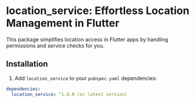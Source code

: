 # location_service: Effortless Location Management in Flutter

This package simplifies location access in Flutter apps by handling permissions and service checks for you.

## Installation

1. Add `location_service` to your `pubspec.yaml` dependencies:

```yaml
dependencies:
  location_service: ^1.0.0 (or latest version)